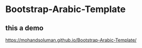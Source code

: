 # Bootstrap-Arabic-Template
## this a demo
https://mohandsoluman.github.io/Bootstrap-Arabic-Template/
